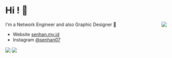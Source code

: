 
# Hi ! 👋
I'm a Network Engineer and also Graphic Designer 👀
<a href="https://open.spotify.com/user/senhan07">
  <img align="right" src="https://lanyard.cnrad.dev/api/288949391748759553?idleMessage=Probably%20doing%20something%20else...&bg=0d1117"/>
</a>

- Website [senhan.my.id](https://senhan.my.id/)
- Instagram [@senhan07](https://instagram.com/senhan07)


<a>
  <img align="center" src="https://github-readme-stats.vercel.app/api?username=senhan07&show_icons=true&theme=github_dark&hide_border=true&custom_title=My%20Stats"/>
  <img align="center" src="https://github-readme-streak-stats.herokuapp.com?user=senhan07&theme=blueberry_duo&date_format=M%20j%5B%2C%20Y%5D&hide_border=true"/>
</a>


